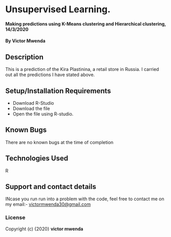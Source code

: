 # Unsupervised Learning.
#### Making predictions using K-Means clustering and Hierarchical clustering, 14/3/2020
#### By **Victor Mwenda**
## Description
This is a prediction of the Kira Plastinina, a retail store in Russia. I carried out all the predictions I have stated above.
## Setup/Installation Requirements
* Download R-Studio
* Download the file
* Open the file using R-studio.


## Known Bugs
There are no known bugs at the time of completion

## Technologies Used
R

## Support and contact details
INcase you run run into a problem  with the code, feel free to contact me on my email:- victormwenda30@gmail.com

### License
Copyright (c) {2020} **victor mwenda**
